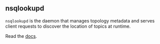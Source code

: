 ## nsqlookupd

`nsqlookupd` is the daemon that manages topology metadata and serves client requests to
discover the location of topics at runtime.

Read the [docs](http://nsq.io/components/nsqlookupd.html).
